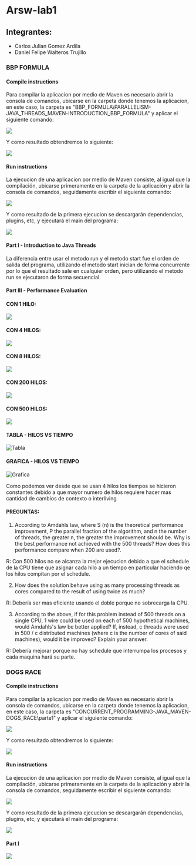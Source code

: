 # Arsw-lab1

## Integrantes:
 - Carlos Julian Gomez Ardila
 - Daniel Felipe Walteros Trujillo

### BBP FORMULA

#### Compile instructions

Para compilar la aplicacion por medio de Maven es necesario abrir la consola de comandos, ubicarse en la carpeta donde tenemos la aplicacion, en este caso, la carpeta es "BBP_FORMULA\PARALLELISM-JAVA_THREADS_MAVEN-INTRODUCTION_BBP_FORMULA" y aplicar el siguiente comando:

![](https://github.com/Silenrate/ARSW-2020-1/blob/master/Labs/arsw-lab1/Images/mvnPackage.PNG)

Y como resultado obtendremos lo siguiente:

![](https://github.com/Silenrate/ARSW-2020-1/blob/master/Labs/arsw-lab1/Images/mvnPackageResult.PNG)

#### Run instructions

La ejecucion de una aplicacion por medio de Maven consiste, al igual que la compilación, ubicarse primeramente en la carpeta de la aplicación y abrir la consola de comandos, seguidamente escribir el siguiente comando:

![](https://github.com/Silenrate/ARSW-2020-1/blob/master/Labs/arsw-lab1/Images/mvnExec.PNG)

Y como resultado de la primera ejecucion se descargarán dependencias, plugins, etc, y ejecutará el main del programa:

![](https://github.com/Silenrate/ARSW-2020-1/blob/master/Labs/arsw-lab1/Images/mvnExecResult.PNG)

#### Part I - Introduction to Java Threads

La diferencia entre usar el metodo run y el metodo start fue el orden de salida del programa, utilizando el metodo start inician de forma concurrente por lo que el resultado sale en cualquier orden, pero utilizando el metodo run se ejecutaron de forma secuencial.
 
 #### Part III - Performance Evaluation
 
 #### CON 1 HILO:
 
 ![](https://github.com/Silenrate/ARSW-2020-1/blob/master/Labs/arsw-lab1/Images/1%20hilo.png)
 
 #### CON 4 HILOS:
 
 ![](https://github.com/Silenrate/ARSW-2020-1/blob/master/Labs/arsw-lab1/Images/Con%204%20hilos.png)
 
 #### CON 8 HILOS:
 
 ![](https://github.com/Silenrate/ARSW-2020-1/blob/master/Labs/arsw-lab1/Images/Con%208%20hilos.png)
 
 #### CON 200 HILOS:
 
 ![](https://github.com/Silenrate/ARSW-2020-1/blob/master/Labs/arsw-lab1/Images/Con%20200%20hilos.PNG)
 
 #### CON 500 HILOS:
 
 ![](https://github.com/Silenrate/ARSW-2020-1/blob/master/Labs/arsw-lab1/Images/Con%20500%20hilos.PNG)
 
 #### TABLA - HILOS VS TIEMPO
 
 ![Tabla](https://user-images.githubusercontent.com/53835467/73324737-02b1a180-421a-11ea-9883-520770b2f074.PNG)
 
 #### GRAFICA - HILOS VS TIEMPO
 
 ![Grafica](https://user-images.githubusercontent.com/53835467/73324741-05ac9200-421a-11ea-9ca4-36dc75d99f86.PNG)
 
Como podemos ver desde que se usan 4 hilos los tiempos se hicieron constantes debido a que mayor numero de hilos requiere hacer mas cantidad de cambios de contexto o interliving

#### PREGUNTAS:

1) According to Amdahls law, where S (n) is the theoretical performance improvement, P the parallel fraction of the algorithm, and n the number of threads, the greater n, the greater the improvement should be. Why is the best performance not achieved with the 500 threads? How does this performance compare when 200 are used?. 

R: Con 500 hilos no se alcanza la mejor ejecucion debido a que el schedule de la CPU tiene que asignar cada hilo a un tiempo en particular haciendo qe los hilos compitan por el schedule.

2) How does the solution behave using as many processing threads as cores compared to the result of using twice as much?

R: Debería ser mas eficiente usando el doble porque no sobrecarga la CPU.

3) According to the above, if for this problem instead of 500 threads on a single CPU, 1 wire could be used on each of 500 hypothetical machines, would Amdahls's law be better applied? If, instead, c threads were used in 500 / c distributed machines (where c is the number of cores of said machines), would it be improved? Explain your answer.

R: Debería mejorar porque no hay schedule que interrumpa los procesos y cada maquina hará su parte.
 
 ### DOGS RACE
 
 #### Compile instructions

Para compilar la aplicacion por medio de Maven es necesario abrir la consola de comandos, ubicarse en la carpeta donde tenemos la aplicacion, en este caso, la carpeta es "CONCURRENT_PROGRAMMING-JAVA_MAVEN-DOGS_RACE\parte1" y aplicar el siguiente comando:

![](https://github.com/Silenrate/ARSW-2020-1/blob/master/Labs/arsw-lab1/Images/mvnPackage2.PNG)

Y como resultado obtendremos lo siguiente:

![](https://github.com/Silenrate/ARSW-2020-1/blob/master/Labs/arsw-lab1/Images/mvnPackageResult2.PNG)

#### Run instructions

La ejecucion de una aplicacion por medio de Maven consiste, al igual que la compilación, ubicarse primeramente en la carpeta de la aplicación y abrir la consola de comandos, seguidamente escribir el siguiente comando:

![](https://github.com/Silenrate/ARSW-2020-1/blob/master/Labs/arsw-lab1/Images/mvnExec2.PNG)

Y como resultado de la primera ejecucion se descargarán dependencias, plugins, etc, y ejecutará el main del programa:

 ![](https://github.com/Silenrate/ARSW-2020-1/blob/master/Labs/arsw-lab1/Images/mvnExecResult2.PNG)
 
 #### Part I
 
 ![](https://github.com/Silenrate/ARSW-2020-1/blob/master/Labs/arsw-lab1/Images/Cores.png)
 
